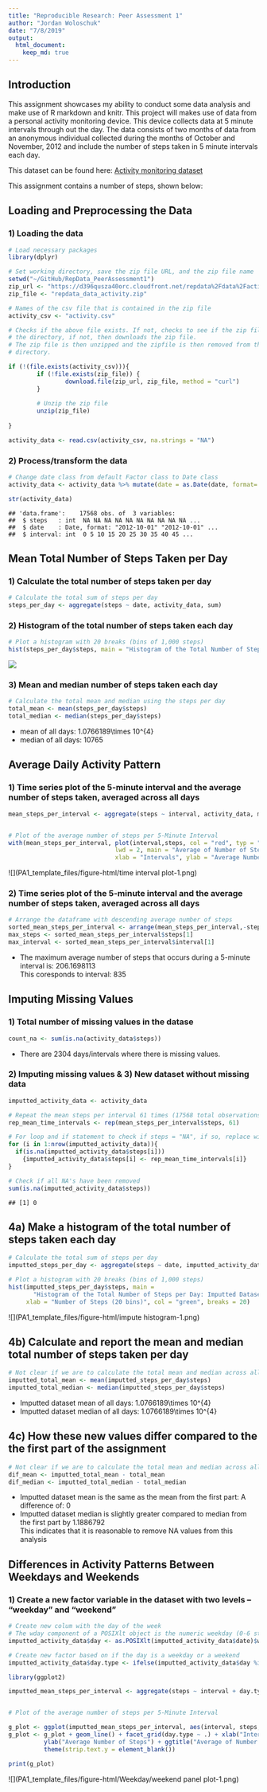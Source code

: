```yaml
---
title: "Reproducible Research: Peer Assessment 1"
author: "Jordan Woloschuk"
date: "7/8/2019"
output: 
  html_document:
    keep_md: true
---
```



## Introduction

This assignment showcases my ability to conduct some data analysis and make use of R markdown and knitr. This project will makes use of data from a personal activity monitoring device. This device collects data at 5 minute intervals through out the day. The data consists of two months of data from an anonymous individual collected during the months of October and November, 2012 and include the number of steps taken in 5 minute intervals each day.

This dataset can be found here: [Activity monitoring dataset](https://d396qusza40orc.cloudfront.net/repdata%2Fdata%2Factivity.zip) 

This assignment contains a number of steps, shown below:


## Loading and Preprocessing the Data

### 1) Loading the data


```r
# Load necessary packages
library(dplyr)

# Set working directory, save the zip file URL, and the zip file name
setwd("~/GitHub/RepData_PeerAssessment1")
zip_url <- "https://d396qusza40orc.cloudfront.net/repdata%2Fdata%2Factivity.zip"
zip_file <- "repdata_data_activity.zip"

# Names of the csv file that is contained in the zip file
activity_csv <- "activity.csv"

# Checks if the above file exists. If not, checks to see if the zip file is in
# the directory, if not, then downloads the zip file.
# The zip file is then unzipped and the zipfile is then removed from the working
# directory.

if (!(file.exists(activity_csv))){
        if (!file.exists(zip_file)) {
                download.file(zip_url, zip_file, method = "curl")
        }
        
        # Unzip the zip file
        unzip(zip_file)
        
}

activity_data <- read.csv(activity_csv, na.strings = "NA")
```

### 2) Process/transform the data


```r
# Change date class from default Factor class to Date class
activity_data <- activity_data %>% mutate(date = as.Date(date, format= "%Y-%m-%d"))

str(activity_data)
```

```
## 'data.frame':	17568 obs. of  3 variables:
##  $ steps   : int  NA NA NA NA NA NA NA NA NA NA ...
##  $ date    : Date, format: "2012-10-01" "2012-10-01" ...
##  $ interval: int  0 5 10 15 20 25 30 35 40 45 ...
```


## Mean Total Number of Steps Taken per Day

### 1) Calculate the total number of steps taken per day


```r
# Calculate the total sum of steps per day
steps_per_day <- aggregate(steps ~ date, activity_data, sum)
```

### 2) Histogram of the total number of steps taken each day


```r
# Plot a histogram with 20 breaks (bins of 1,000 steps)
hist(steps_per_day$steps, main = "Histogram of the Total Number of Steps per Day", xlab = "Number of Steps (20 bins)", col = "cyan", breaks = 20)
```

![](PA1_template_files/figure-html/hist-1.png)<!-- -->


### 3) Mean and median number of steps taken each day


```r
# Calculate the total mean and median using the steps per day
total_mean <- mean(steps_per_day$steps)
total_median <- median(steps_per_day$steps)
```

* mean of all days: 1.0766189\times 10^{4}
* median of all days: 10765


## Average Daily Activity Pattern


### 1) Time series plot of the 5-minute interval and the average number of steps taken, averaged across all days


```r
mean_steps_per_interval <- aggregate(steps ~ interval, activity_data, mean)


# Plot of the average number of steps per 5-Minute Interval
with(mean_steps_per_interval, plot(interval,steps, col = "red", typ = "l",
                              lwd = 2, main = "Average of Number of Steps 5-Minute Interval",
                              xlab = "Intervals", ylab = "Average Number of Steps"))
```

![](PA1_template_files/figure-html/time interval plot-1.png)<!-- -->

### 2) Time series plot of the 5-minute interval and the average number of steps taken, averaged across all days


```r
# Arrange the dataframe with descending average number of steps
sorted_mean_steps_per_interval <- arrange(mean_steps_per_interval,-steps)
max_steps <- sorted_mean_steps_per_interval$steps[1]
max_interval <- sorted_mean_steps_per_interval$interval[1]
```


* The maximum average number of steps that occurs during a 5-minute interval is:  206.1698113  
  This coresponds to interval: 835

## Imputing Missing Values

### 1) Total number of missing values in the datase


```r
count_na <- sum(is.na(activity_data$steps))
```

* There are 2304 days/intervals where there is missing values.


### 2) Imputing missing values & 3) New dataset without missing data


```r
imputted_activity_data <- activity_data

# Repeat the mean steps per interval 61 times (17568 total observations / 288 intervals)
rep_mean_time_intervals <- rep(mean_steps_per_interval$steps, 61)

# For loop and if statement to check if steps = "NA", if so, replace with mean interval time
for (i in 1:nrow(imputted_activity_data)){
  if(is.na(imputted_activity_data$steps[i]))
    {imputted_activity_data$steps[i] <- rep_mean_time_intervals[i]}
}

# Check if all NA's have been removed
sum(is.na(imputted_activity_data$steps))
```

```
## [1] 0
```

## 4a) Make a histogram of the total number of steps taken each day 


```r
# Calculate the total sum of steps per day
imputted_steps_per_day <- aggregate(steps ~ date, imputted_activity_data, sum)

# Plot a histogram with 20 breaks (bins of 1,000 steps)
hist(imputted_steps_per_day$steps, main = 
       "Histogram of the Total Number of Steps per Day: Imputted Dataset", 
     xlab = "Number of Steps (20 bins)", col = "green", breaks = 20)
```

![](PA1_template_files/figure-html/impute histogram-1.png)<!-- -->

## 4b) Calculate and report the mean and median total number of steps taken per day


```r
# Not clear if we are to calculate the total mean and median across all days
imputted_total_mean <- mean(imputted_steps_per_day$steps)
imputted_total_median <- median(imputted_steps_per_day$steps)
```

* Imputted dataset mean of all days: 1.0766189\times 10^{4}
* Imputted dataset median of all days: 1.0766189\times 10^{4}

## 4c) How these new values differ compared to the the first part of the assignment


```r
# Not clear if we are to calculate the total mean and median across all days
dif_mean <- imputted_total_mean - total_mean
dif_median <- imputted_total_median - total_median
```

* Imputted dataset mean is the same as the mean from the first part: A difference of: 0
* Imputted dataset median is slightly greater compared to median from the first part by 1.1886792  
  This indicates that it is reasonable to remove NA values from this analysis

## Differences in Activity Patterns Between Weekdays and Weekends

### 1) Create a new factor variable in the dataset with two levels – “weekday” and “weekend”


```r
# Create new colum with the day of the week
# The wday component of a POSIXlt object is the numeric weekday (0-6 starting on Sunday)
imputted_activity_data$day <- as.POSIXlt(imputted_activity_data$date)$wday

# Create new factor based on if the day is a weekday or a weekend
imputted_activity_data$day.type <- ifelse(imputted_activity_data$day %in% c(0,6), "weekend", "weekday")
```



```r
library(ggplot2)

imputted_mean_steps_per_interval <- aggregate(steps ~ interval + day.type, imputted_activity_data, mean)


# Plot of the average number of steps per 5-Minute Interval

g_plot <- ggplot(imputted_mean_steps_per_interval, aes(interval, steps, color = day.type))
g_plot <- g_plot + geom_line() + facet_grid(day.type ~ .) + xlab("Intervals") + 
          ylab("Average Number of Steps") + ggtitle("Average of Number of Steps 5-Minute Interval: Imputted") +
          theme(strip.text.y = element_blank())

print(g_plot)
```

![](PA1_template_files/figure-html/Weekday/weekend panel plot-1.png)<!-- -->
